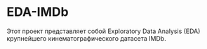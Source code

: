 # EDA-IMDb
Этот проект представляет собой Exploratory Data Analysis (EDA) крупнейшего кинематографического датасета IMDb.

